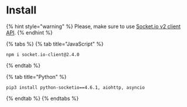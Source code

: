 # Install

{% hint style="warning" %}
Please, make sure to use [Socket.io v2 client API](https://socket.io/docs/v2/client-api/). 
{% endhint %}

{% tabs %}
{% tab title="JavaScript" %}
```text
npm i socket.io-client@2.4.0
```
{% endtab %}

{% tab title="Python" %}
```
pip3 install python-socketio==4.6.1, aiohttp, asyncio
```
{% endtab %}
{% endtabs %}



